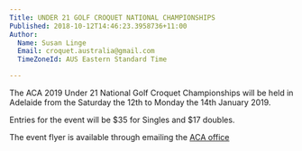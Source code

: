 ```yaml
---
Title: UNDER 21 GOLF CROQUET NATIONAL CHAMPIONSHIPS
Published: 2018-10-12T14:46:23.3958736+11:00
Author:
  Name: Susan Linge
  Email: croquet.australia@gmail.com
  TimeZoneId: AUS Eastern Standard Time

---
```

The ACA 2019 Under 21 National Golf Croquet Championships will be held in Adelaide from the Saturday the 12th to Monday the 14th January 2019. 

Entries for the event will be $35 for Singles and $17 doubles.

The event flyer is available through emailing the [ACA office](mailto:croquet.australia@gmail.com)